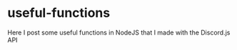 # useful-functions
Here I post some useful functions in NodeJS that I made with the Discord.js API 
